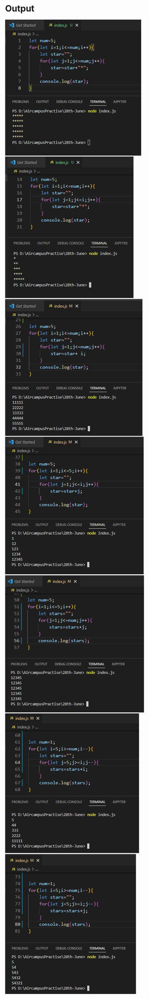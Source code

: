 <h1>Output </h1>
<img src="one.png">
<img src="two.png">
<img src="three.png">
<img src="four.png">
<img src="five.png">
<img src="six.png">
<img src="seven.png">